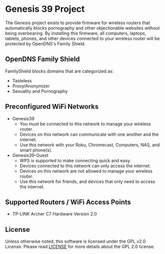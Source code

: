# Genesis 39 Project

The Genesis project exists to provide firmware for wireless routers that
automatically blocks pornography and other objectionable websites without
being overbearing. By installing this firmware, all computers, laptops,
tablets, phones, and other devices connected to your wireless router will
be protected by OpenDNS's Family Shield.

## OpenDNS Family Shield
FamilyShield blocks domains that are categorized as:
 - Tasteless
 - Proxy/Anonymizer
 - Sexuality and Pornography

## Preconfigured WiFi Networks
- Genesis39
    - You must be connected to this network to manage your wireless router.
    - Devices on this network can communicate with one another and the internet.
    - Use this network with your Roku, Chromecast, Computers, NAS, and smart phone(s).
- Genesis39-Guest
    - WPS is supported to make connecting quick and easy.
    - Devices connected to this network can only access the internet.
    - Devices on this network are not allowed to manage your wireless router.
    - Use this network for friends, and devices that only need to access the internet.

## Supported Routers / WiFi Access Points
 - TP-LINK Archer C7 Hardware Version 2.0

## License
Unless otherwise noted, this software is licensed under the GPL v2.0 License.
Please read [LICENSE](LICENSE) for more details about the GPL 2.0 license.
